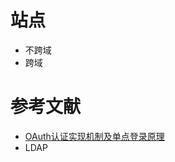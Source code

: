 
# 站点
- 不跨域
- 跨域


# 参考文献
- [OAuth认证实现机制及单点登录原理](https://segmentfault.com/a/1190000005357718)
- LDAP

